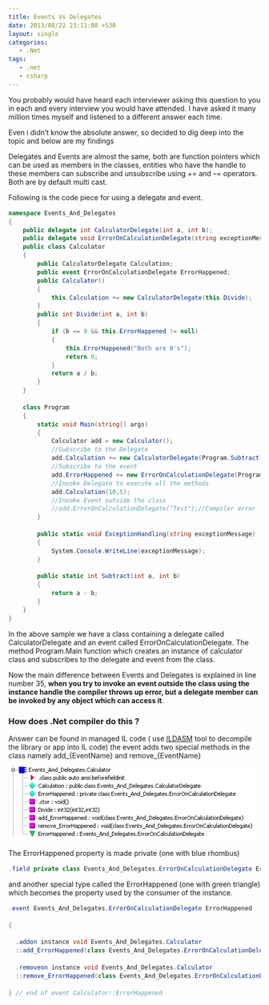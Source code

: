 ```yaml
---
title: Events Vs Delegates
date: 2013/08/22 23:11:00 +530
layout: single
categories: 
   - .Net
tags:
   - .net
   - csharp
---
```


You probably would have heard each interviewer asking this question to you in each and every interview you would have attended. I have asked it many million times myself and listened to a different answer each time.

Even i didn’t know the absolute answer, so decided to dig deep into the topic and below are my findings

Delegates and Events are almost the same, both are function pointers which can be used as members in the classes, entities who have the handle to these members can subscribe and unsubscribe using += and –= operators. Both are by default multi cast.

Following is the code piece for using a delegate and event.

```csharp
namespace Events_And_Delegates
{
    public delegate int CalculatorDelegate(int a, int b);
    public delegate void ErrorOnCalculationDelegate(string exceptionMessage);
    public class Calculator
    {
        public CalculatorDelegate Calculation;
        public event ErrorOnCalculationDelegate ErrorHappened;
        public Calculator()
        {
            this.Calculation += new CalculatorDelegate(this.Divide);
        }
        public int Divide(int a, int b)
        {
            if (b == 0 && this.ErrorHappened != null)
            {
                this.ErrorHappened("Both are 0's");
                return 0;
            }
            return a / b;
        }
    }

    class Program
    {
        static void Main(string[] args)
        {
            Calculator add = new Calculator();
            //Subscribe to the Delegate
            add.Calculation += new CalculatorDelegate(Program.Subtract);
            //Subscribe to the event
            add.ErrorHappened += new ErrorOnCalculationDelegate(Program.ExceptionHandling);
            //Invoke Delegate to execute all the methods
            add.Calculation(10,5);
            //Invoke Event outside the class
            //add.ErrorOnCalculationDelegate("Test");//Compiler error
        }

        public static void ExceptionHandling(string exceptionMessage)
        {
            System.Console.WriteLine(exceptionMessage);
        }

        public static int Subtract(int a, int b)
        {
            return a - b;
        }
    }
}
```

In the above sample we have a class containing a delegate called CalculatorDelegate and an event called ErrorOnCalculationDelegate. The method Program.Main function which creates an instance of calculator class and subscribes to the delegate and event from the class.

Now the main difference between Events and Delegates is explained in line number 35, **when you try to invoke an event outside the class using the instance handle the compiler throws up error, but a delegate member can be invoked by any object which can access it**.

### How does .Net compiler do this ?

Answer can be found in managed IL code ( use [ILDASM](http://msdn.microsoft.com/en-us/library/f7dy01k1.aspx) tool to decompile the library or app into IL code) the event adds two special methods in the class namely add_{EventName} and remove_{EventName}

![Event Delegates](/assets/images/eventdelegates.jpg)

The ErrorHappened property is made private (one with blue rhombus)

```csharp
.field private class Events_And_Delegates.ErrorOnCalculationDelegate ErrorHappened
```
and another special type called the ErrorHappened (one with green triangle) which becomes the property used by the consumer of the instance.

```csharp
.event Events_And_Delegates.ErrorOnCalculationDelegate ErrorHappened

{

  .addon instance void Events_And_Delegates.Calculator
  ::add_ErrorHappened(class Events_And_Delegates.ErrorOnCalculationDelegate)

  .removeon instance void Events_And_Delegates.Calculator
  ::remove_ErrorHappened(class Events_And_Delegates.ErrorOnCalculationDelegate)

} // end of event Calculator::ErrorHappened
```